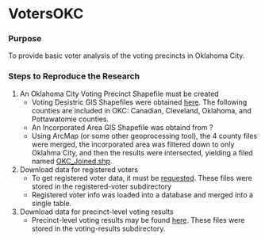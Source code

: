 # VotersOKC

### Purpose

To provide basic voter analysis of the voting precincts in Oklahoma City.

### Steps to Reproduce the Research

1.  An Oklahoma City Voting Precinct Shapefile must be created
    - Voting Desistric GIS Shapefiles were obtained [here](http://csa.ou.edu/redistricting/).  The following counties are included in OKC: Canadian, Cleveland, Oklahoma, and Pottawatomie counties.
    - An Incorporated Area GIS Shapefile was obtaind from ?
    - Using ArcMap (or some other geoprocessing tool), the 4 county files were merged, the incorporated area was filtered down to only Oklahma City, and then the results were intersected, yielding a filed named [OKC_Joined.shp](./shapefiles/OKC_Joined.shp).
2.  Download data for registered voters
    - To get registered voter data, it must be [requested](https://www.ok.gov/elections/documents/VIRS%20packet.pdf).  These files were stored in the registered-voter subdirectory
    - Registered voter info was loaded into a database and merged into a single table.
3.  Download data for  precinct-level voting results
    - Precinct-level voting results may be found [here](https://www.ok.gov/elections/Election_Info/Election_Results/).  These files were stored in the voting-results subdirectory.